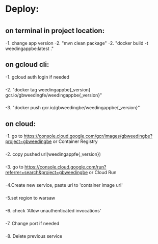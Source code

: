 # Deploy:
#
## on terminal in project location:
-1. change app version
-2. "mvn clean package"
-2. "docker build -t weedingappbe:latest ."  
###
## on gcloud cli:
-1. gcloud auth login if needed
###
-2. "docker tag weedingappbe{_version} gcr.io/gbweedingfe/weedingappbe{_version}"
###
-3. "docker push gcr.io/gbweedingbe/weedingappbe{_version}" 
###

## on cloud:
-1. go to https://console.cloud.google.com/gcr/images/gbweedingbe?project=gbweedingbe or Container Registry
###
-2. copy pushed url(weedingappfe{_version})
###
-3. go to https://console.cloud.google.com/run?referrer=search&project=gbweedingbe or Cloud Run
###
-4.Create new service, paste url to 'container image url'
###
-5.set region to warsaw
###
-6. check 'Allow unauthenticated invocations'
###
-7. Change port if needed
###
-8. Delete previous service
